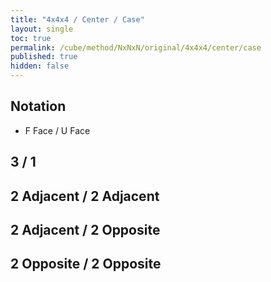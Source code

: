 ```yaml
---
title: "4x4x4 / Center / Case"
layout: single
toc: true
permalink: /cube/method/NxNxN/original/4x4x4/center/case
published: true
hidden: false
---
```


<head>
  <base target="_blank">
  <link
    rel   = "stylesheet"
    type  = "text/css"
    href  = "/assets/css/twisty/NxNxN/4x4x4.css"
  >
  <script
    src   = "https://cdn.cubing.net/js/cubing/twisty"
    type  = "module"
    defer
  ></script>
</head>



## Notation

- F Face / U Face



## 3 / 1

<div class="twisty-wrapper">
  <twisty-player
    puzzle                    = "4x4x4"
    experimental-stickering   = "centers-only"
    alg                       = "r U r'"
    experimental-setup-alg    = "f U R f'"
    experimental-setup-anchor = "end"
    tempo-scale               = "1.3"
  ></twisty-player>
</div>



## 2 Adjacent / 2 Adjacent

<div class="twisty-wrapper">
  <twisty-player
    puzzle                    = "4x4x4"
    experimental-stickering   = "centers-only"
    alg                       = "r U2 r'"
    experimental-setup-alg    = "f U R f'"
    experimental-setup-anchor = "end"
    tempo-scale               = "1.3"
  ></twisty-player>
</div>



## 2 Adjacent / 2 Opposite

<div class="twisty-wrapper">
  <twisty-player
    puzzle                    = "4x4x4"
    experimental-stickering   = "centers-only"
    alg                       = "r U r' U2 r U r'"
    experimental-setup-alg    = "f U R f'"
    experimental-setup-anchor = "end"
    tempo-scale               = "1.3"
  ></twisty-player>
</div>



## 2 Opposite / 2 Opposite

<div class="twisty-wrapper">
  <twisty-player
    puzzle                    = "4x4x4"
    experimental-stickering   = "centers-only"
    alg                       = "r U r2' F r"
    experimental-setup-alg    = "f U R f'"
    experimental-setup-anchor = "end"
    tempo-scale               = "1.3"
  ></twisty-player>
</div>
